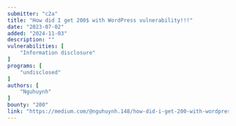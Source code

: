 ```yaml
---
submitter: "c2a"
title: "How did I get 200$ with WordPress vulnerability!!!"
date: "2023-07-02"
added: "2024-11-03"
description: ""
vulnerabilities: [
    "Information disclosure"
]
programs: [
    "undisclosed"
]
authors: [
    "Nguhuynh"
]
bounty: "200"
link: "https://medium.com/@nguhuynh.148/how-did-i-get-200-with-wordpress-vulnerability-4ce80f106709"
---
```




